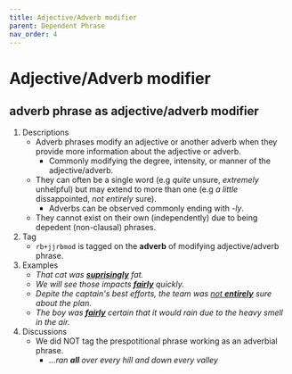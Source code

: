 ```yaml
---
title: Adjective/Adverb modifier
parent: Dependent Phrase
nav_order: 4
---
```


# Adjective/Adverb modifier

## adverb phrase as adjective/adverb modifier
1. Descriptions
   - Adverb phrases modify an adjective or another adverb when they provide more information about the adjective or adverb.
       - Commonly modifying the degree, intensity, or manner of the adjective/adverb.
   - They can often be a single word (e.g *quite* unsure, *extremely* unhelpful) but may extend to more than one (e.g *a little* dissappointed, *not entirely* sure).
       - Adverbs can be observed commonly ending with *-ly*.
   - They cannot exist on their own (independently) due to being depedent (non-clausal) phrases.
2. Tag
   - `rb+jjrbmod` is tagged on the **adverb** of modifying adjective/adverb phrase.
3. Examples
   - *That cat was <ins>**suprisingly**</ins> fat.*
   - *We will see those impacts <ins>**fairly**</ins> quickly.*
   - *Depite the captain's best efforts, the team was <ins>not **entirely**</ins> sure about the plan.*
   - *The boy was <ins>**fairly**</ins> certain that it would rain due to the heavy smell in the air.*
4. Discussions
   - We did NOT tag the prespotitional phrase working as an adverbial phrase.
      - *...ran **all** over every hill and down every valley*